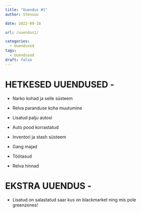 ```yaml
---
title: "Uuendus #1"
author: Stenuuu

date: 2022-09-10

url: /uuendus1/

categories:
  - Uuendused
tags:
  - Uuendused
draft: false
---
```





# HETKESED UUENDUSED -

* Narko kohad ja selle süsteem

* Relva paranduse koha muutumine

* Lisatud palju autosi

* Auto pood korrastatud

* Inventori ja stash süsteem

* Gang majad

* Töötasud

* Relva hinnad

# EKSTRA UUENDUS - 

* Lisatud on salastatud saar kus on blackmarket ning mis pole greenzones!
